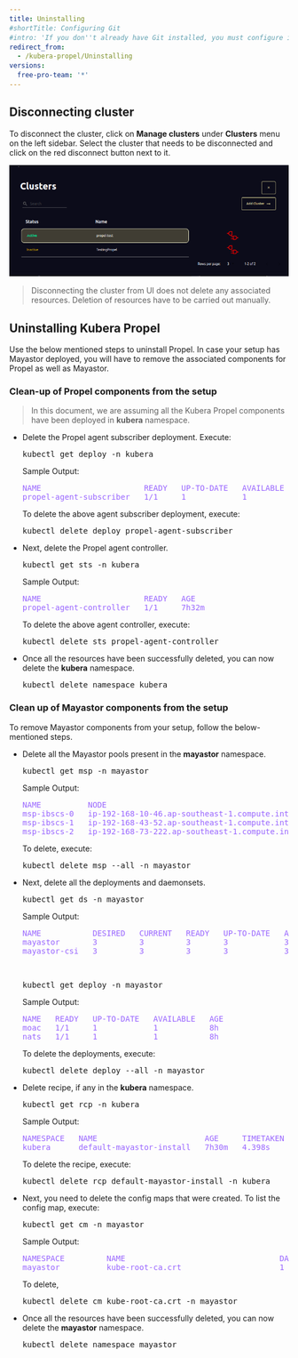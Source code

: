 ```yaml
---
title: Uninstalling
#shortTitle: Configuring Git
#intro: 'If you don''t already have Git installed, you must configure it before using GitHub Desktop.'
redirect_from:
  - /kubera-propel/Uninstalling
versions:
  free-pro-team: '*'
---
```


## Disconnecting cluster

To disconnect the cluster, click on <b>Manage clusters</b> under <b>Clusters</b> menu on the left sidebar. Select the cluster that needs to be disconnected and click on the red disconnect button next to it.
 
<a href="/assets/images/KuberaPropel/DisconnectCluster.png" target="_blank"><img class="image-with-border" src="/assets/images/KuberaPropel/DisconnectCluster.png"></a><br>

<blockquote>
Disconnecting the cluster from UI does not delete any associated resources. Deletion of resources have to be carried out manually.
</blockquote>

## Uninstalling Kubera Propel

Use the below mentioned steps to uninstall Propel. In case your setup has Mayastor deployed, you will have to remove the associated components for Propel as well as Mayastor.  

### Clean-up of Propel components from the setup 


<blockquote>
In this document, we are assuming all the Kubera Propel components have been deployed in <b>kubera</b> namespace.
</blockquote>

<ul>
<li>Delete the Propel agent subscriber deployment. Execute:
<pre>kubectl get deploy -n kubera</pre>

Sample Output:
<pre style="color:#9966ff">
NAME                      READY   UP-TO-DATE   AVAILABLE   AGE
propel-agent-subscriber   1/1     1            1           7h27m
</pre>
To delete the above agent subscriber deployment, execute:
<pre>kubectl delete deploy propel-agent-subscriber</pre>
</li>
<li>
Next, delete the Propel agent controller.
<pre>kubectl get sts -n kubera</pre>
Sample Output:
<pre style="color:#9966ff">
NAME                      READY   AGE
propel-agent-controller   1/1     7h32m
</pre>
To delete the above agent controller, execute:
<pre>kubectl delete sts propel-agent-controller</pre>
</li>
<li>Once all the resources have been successfully deleted, you can now delete the <b>kubera</b> namespace.
<pre>kubectl delete namespace kubera</pre></li>
</ul>

###  Clean up of Mayastor components from the setup

To remove Mayastor components from your setup, follow the below-mentioned steps.
<ul>
<li>Delete all the Mayastor pools present in the <b>mayastor</b> namespace.
<pre>kubectl get msp -n mayastor</pre>
Sample Output:
<pre style="color:#9966ff">
NAME          NODE                                                STATE    AGE
msp-ibscs-0   ip-192-168-10-46.ap-southeast-1.compute.internal    online   8h
msp-ibscs-1   ip-192-168-43-52.ap-southeast-1.compute.internal    online   8h
msp-ibscs-2   ip-192-168-73-222.ap-southeast-1.compute.internal   online   8h
</pre>
To delete, execute:
<pre>kubectl delete msp --all -n mayastor</pre></li>
</li>
<li>Next, delete all the deployments and daemonsets.
<pre>kubectl get ds -n mayastor</pre>
Sample Output:
<pre style="color:#9966ff">
NAME           DESIRED   CURRENT   READY   UP-TO-DATE   AVAILABLE   NODE SELECTOR                                                                                                                                                             AGE
mayastor       3         3         3       3            3           kubernetes.io/arch=amd64,openebs.io/engine=mayastor,propel.kubera.mayadata.io/cluster-id=95d95dc2-f5da-4151-8c9f-5519175f346a,propel.kubera.mayadata.io/is-storage=true   8h
mayastor-csi   3         3         3       3            3           kubernetes.io/arch=amd64,propel.kubera.mayadata.io/cluster-id=95d95dc2-f5da-4151-8c9f-5519175f346a,propel.kubera.mayadata.io/is-app=true                                  8h
</pre>
<br>
<pre>
kubectl get deploy -n mayastor
</pre>
Sample Output:
<pre style="color:#9966ff">
NAME   READY   UP-TO-DATE   AVAILABLE   AGE
moac   1/1     1            1           8h
nats   1/1     1            1           8h
</pre>
To delete the deployments, execute:
<pre>kubectl delete deploy --all -n mayastor</pre>
</li>
<li>Delete recipe, if any in the <b>kubera</b> namespace.
<pre>kubectl get rcp -n kubera</pre>
Sample Output:
<pre style="color:#9966ff">
NAMESPACE   NAME                       AGE     TIMETAKEN   STATUS      REASON
kubera      default-mayastor-install   7h30m   4.398s      Completed   
</pre>
To delete the recipe, execute:
<pre>kubectl delete rcp default-mayastor-install -n kubera</pre>
</li>
<li>
Next, you need to delete the config maps that were created. To list the config map, execute:
<pre>kubectl get cm -n mayastor</pre>
Sample Output:
<pre style="color:#9966ff">
NAMESPACE         NAME                                 DATA   AGE
mayastor          kube-root-ca.crt                     1      8h
</pre>
To delete,
<pre>kubectl delete cm kube-root-ca.crt -n mayastor</pre>
</li>
<li>Once all the resources have been successfully deleted, you can now delete the <b>mayastor</b> namespace.
<pre>kubectl delete namespace mayastor</pre></li>
</ul>